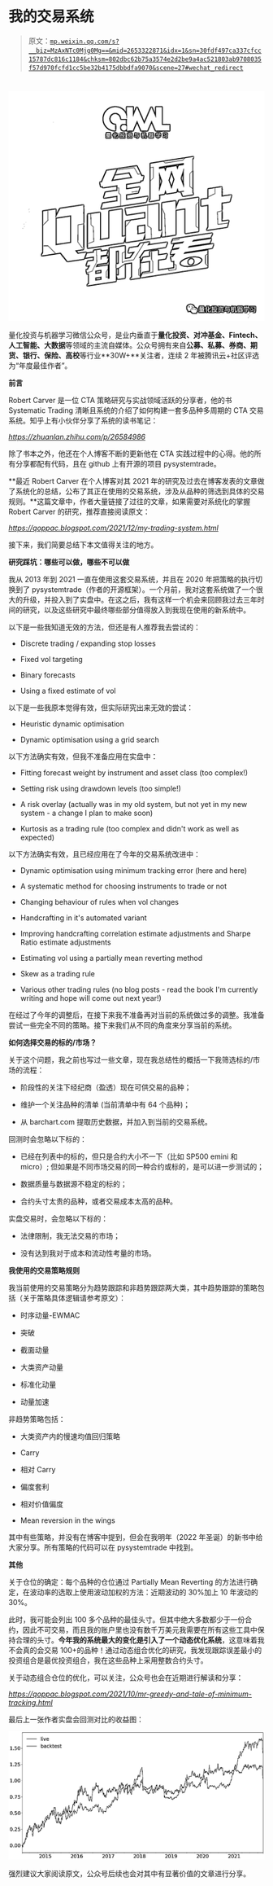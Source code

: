 # 我的交易系统

> 原文：[`mp.weixin.qq.com/s?__biz=MzAxNTc0Mjg0Mg==&mid=2653322871&idx=1&sn=30fdf497ca337cfcc15787dc816c1184&chksm=802dbc62b75a3574e2d2be9a4ac521803ab9708035f57d970fcfd1cc5be32b4175dbbdfa9070&scene=27#wechat_redirect`](http://mp.weixin.qq.com/s?__biz=MzAxNTc0Mjg0Mg==&mid=2653322871&idx=1&sn=30fdf497ca337cfcc15787dc816c1184&chksm=802dbc62b75a3574e2d2be9a4ac521803ab9708035f57d970fcfd1cc5be32b4175dbbdfa9070&scene=27#wechat_redirect)

# 

![](img/817c601fc026ccfe2ee840069c1e016b.png)

量化投资与机器学习微信公众号，是业内垂直于**量化投资、对冲基金、Fintech、人工智能、大数据**等领域的主流自媒体。公众号拥有来自**公募、私募、券商、期货、银行、保险、高校**等行业**30W+**关注者，连续 2 年被腾讯云+社区评选为“年度最佳作者”。

**前言**

Robert Carver 是一位 CTA 策略研究与实战领域活跃的分享者，他的书 Systematic Trading 清晰且系统的介绍了如何构建一套多品种多周期的 CTA 交易系统。知乎上有小伙伴分享了系统的读书笔记：

*https://zhuanlan.zhihu.com/p/26584986*

除了书本之外，他还在个人博客不断的更新他在 CTA 实践过程中的心得。他的所有分享都配有代码，且在 github 上有开源的项目 pysystemtrade。

**最近 Robert Carver 在个人博客对其 2021 年的研究及过去在博客发表的文章做了系统化的总结，公布了其正在使用的交易系统，涉及从品种的筛选到具体的交易规则。**这篇文章中，作者大量链接了过往的文章，如果需要对系统化的掌握 Robert Carver 的研究，推荐直接阅读原文：

*https://qoppac.blogspot.com/2021/12/my-trading-system.html*

接下来，我们简要总结下本文值得关注的地方。

**研究踩坑：哪些可以做，哪些不可以做**

我从 2013 年到 2021 一直在使用这套交易系统，并且在 2020 年把策略的执行切换到了 pysystemtrade（作者的开源框架）。一个月前，我对这套系统做了一个很大的升级，并投入到了实盘中。在这之后，我有这样一个机会来回顾我过去三年时间的研究，以及这些研究中最终哪些部分值得放入到我现在使用的新系统中。

以下是一些我知道无效的方法，但还是有人推荐我去尝试的：

*   Discrete trading / expanding stop losses 

*   Fixed vol targeting 

*   Binary forecasts 

*   Using a fixed estimate of vol 

以下是一些我原本觉得有效，但实际研究出来无效的尝试：

*   Heuristic dynamic optimisation 

*   Dynamic optimisation using a grid search

以下方法确实有效，但我不准备应用在实盘中：

*   Fitting forecast weight by instrument and asset class (too complex!)

*   Setting risk using drawdown levels (too simple!)

*   A risk overlay (actually was in my old system, but not yet in my new system - a change I plan to make soon)

*   Kurtosis as a trading rule (too complex and didn't work as well as expected)

以下方法确实有效，且已经应用在了今年的交易系统改进中：

*   Dynamic optimisation using minimum tracking error (here and here)

*   A systematic method for choosing instruments to trade or not

*   Changing behaviour of rules when vol changes

*   Handcrafting in it's automated variant

*   Improving handcrafting correlation estimate adjustments and Sharpe Ratio estimate adjustments

*   Estimating vol using a partially mean reverting method

*   Skew as a trading rule

*   Various other trading rules (no blog posts - read the book I'm currently writing and hope will come out next year!)

在经过了今年的调整后，在接下来我不准备再对当前的系统做过多的调整。我准备尝试一些完全不同的策略。接下来我们从不同的角度来分享当前的系统。

**如何选择交易的标的/市场？**

关于这个问题，我之前也写过一些文章，现在我总结性的概括一下我筛选标的/市场的流程：

*   阶段性的关注下经纪商（盈透）现在可供交易的品种；

*   维护一个关注品种的清单 (当前清单中有 64 个品种)；

*   从 barchart.com 提取历史数据，并加入到当前的交易系统。

回测时会忽略以下标的：

*   已经在列表中的标的，但只是合约大小不一下（比如 SP500 emini 和 micro）; 但如果是不同市场交易的同一种合约或标的，是可以进一步测试的；

*   数据质量与数据源不稳定的标的；

*   合约头寸太贵的品种，或者交易成本太高的品种。

实盘交易时，会忽略以下标的：

*   法律限制，我无法交易的市场；

*   没有达到我对于成本和流动性考量的市场。

**我使用的交易策略规则**

我当前使用的交易策略分为趋势跟踪和非趋势跟踪两大类，其中趋势跟踪的策略包括（关于策略具体逻辑请参考原文）：

*   时序动量-EWMAC

*   突破

*   截面动量

*   大类资产动量

*   标准化动量

*   动量加速

非趋势策略包括：

*   大类资产内的慢速均值回归策略

*   Carry 

*   相对 Carry

*   偏度套利

*   相对价值偏度

*   Mean reversion in the wings

其中有些策略，并没有在博客中提到，但会在我明年（2022 年圣诞）的新书中给大家分享。所有策略的代码可以在 pysystemtrade 中找到。

**其他**

关于仓位的确定：每个品种的仓位通过 Partially Mean Reverting 的方法进行确定，在波动率的选取上使用波动加权的方法：近期波动的 30%加上 10 年波动的 30%。

此时，我可能会列出 100 多个品种的最佳头寸。但其中绝大多数都少于一份合约，因此不可交易，而且我的账户里也没有数千万美元我需要在所有这些工具中保持合理的头寸。**今年我的系统最大的变化是引入了一个动态优化系统**，这意味着我不会真的会交易 100+的品种！通过动态组合优化的研究，我发现跟踪误差最小的投资组合是最优投资组合，我在这些品种上采用整数合约头寸。

关于动态组合仓位的优化，可以关注，公众号也会在近期进行解读和分享：

*https://qoppac.blogspot.com/2021/10/mr-greedy-and-tale-of-minimum-tracking.html*

最后上一张作者实盘会回测对比的收益图：

![](img/bfa6daac10e3ebf2c8c48b723f882ab7.png)

强烈建议大家阅读原文，公众号后续也会对其中有显著价值的文章进行分享。